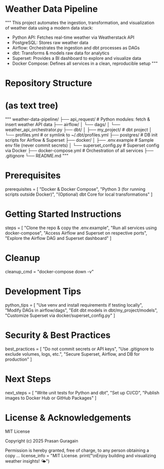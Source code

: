 # Weather Data Pipeline

"""
This project automates the ingestion, transformation, and visualization of weather data using a modern data stack:

- Python API: Fetches real-time weather via Weatherstack API
- PostgreSQL: Stores raw weather data
- Airflow: Orchestrates the ingestion and dbt processes as DAGs
- dbt: Transforms & models raw data for analytics
- Superset: Provides a BI dashboard to explore and visualize data
- Docker Compose: Defines all services in a clean, reproducible setup
"""

# Repository Structure
# (as text tree)
"""
weather-data-pipeline/
├── api_request/              # Python modules: fetch & insert weather API data
├── airflow/
│   └── dags/
│       └── weather_api_orchestrator.py
├── dbt/
│   ├── my_project/           # dbt project
│   └── profiles.yml          # or symlink to ~/.dbt/profiles.yml
├── postgres/                 # DB init scripts for Airflow & Superset
├── docker/
│   ├── .env.example          # Sample env file (never commit secrets)
│   └── superset_config.py    # Superset config via Docker
├── docker-compose.yml        # Orchestration of all services
├── .gitignore
└── README.md
"""

# Prerequisites
prerequisites = [
    "Docker & Docker Compose",
    "Python 3 (for running scripts outside Docker)",
    "(Optional) dbt Core for local transformations"
]

# Getting Started Instructions
steps = [
    "Clone the repo & copy the .env.example",
    "Run all services using docker-compose",
    "Access Airflow and Superset on respective ports",
    "Explore the Airflow DAG and Superset dashboard"
]

# Cleanup
cleanup_cmd = "docker-compose down -v"

# Development Tips
python_tips = [
    "Use venv and install requirements if testing locally",
    "Modify DAGs in airflow/dags",
    "Edit dbt models in dbt/my_project/models",
    "Customize Superset via docker/superset_config.py"
]

# Security & Best Practices
best_practices = [
    "Do not commit secrets or API keys",
    "Use .gitignore to exclude volumes, logs, etc.",
    "Secure Superset, Airflow, and DB for production"
]

# Next Steps
next_steps = [
    "Write unit tests for Python and dbt",
    "Set up CI/CD",
    "Publish images to Docker Hub or GitHub Packages"
]

# License & Acknowledgements
MIT License

Copyright (c) 2025 Prasan Guragain

Permission is hereby granted, free of charge, to any person obtaining a copy
...
license_info = "MIT License.
print("\nEnjoy building and visualizing weather insights! 🌤️")
